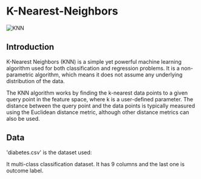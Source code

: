 # K-Nearest-Neighbors

![KNN](https://user-images.githubusercontent.com/108134942/227070679-4f2b5bc9-b508-4c39-b027-d7025b86fe90.png)

## Introduction
K-Nearest Neighbors (KNN) is a simple yet powerful machine learning algorithm used for both classification and regression problems. It is a non-parametric algorithm, which means it does not assume any underlying distribution of the data.

The KNN algorithm works by finding the k-nearest data points to a given query point in the feature space, where k is a user-defined parameter. The distance between the query point and the data points is typically measured using the Euclidean distance metric, although other distance metrics can also be used.


## Data

'diabetes.csv' is the dataset used:

It multi-class classification dataset. It has 9 columns and the last one is outcome label.
